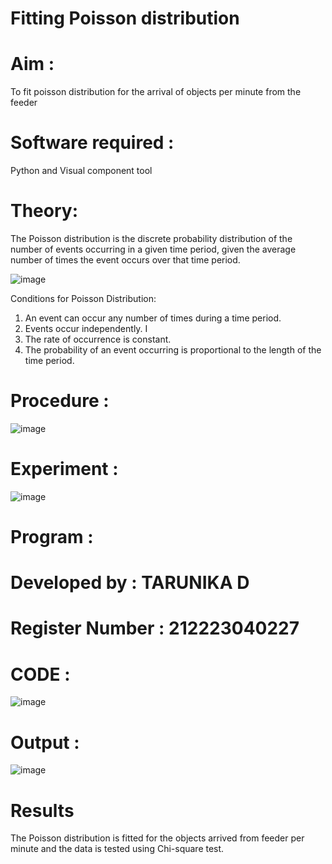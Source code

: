 # Fitting Poisson  distribution
# Aim : 

To fit poisson distribution for the arrival of objects per minute from the feeder

# Software required :  

Python and Visual component tool

# Theory:

The Poisson distribution is the discrete probability distribution of the number of events occurring in a given time period, given the average number of times the event occurs over that time period.

![image](https://user-images.githubusercontent.com/104613195/166248326-fd042076-8b0b-40c4-8b11-1d8e8fcb74db.png)

 Conditions for Poisson Distribution:

1. An event can occur any number of times during a time period.
2. Events occur independently. I
3. The rate of occurrence is constant.
4. The probability of an event occurring is proportional to the length of the time period. 
 
# Procedure :

![image](https://user-images.githubusercontent.com/104613195/166251988-d0c53205-6080-4f7b-ae4c-398178586637.png)

# Experiment :

![image](https://user-images.githubusercontent.com/103921593/230282876-f4a5afbf-cac1-4648-a1b0-c78840638a8e.png)

# Program :
# Developed by : TARUNIKA D
# Register Number : 212223040227

# CODE :
![image](https://github.com/tarunikadamodaran/Poisson_distribution/assets/145633268/a7fdf339-4971-42ae-bafc-ccb185ce7ab4)


# Output : 
![image](https://github.com/tarunikadamodaran/Poisson_distribution/assets/145633268/abc94995-3e6c-4d56-8d38-40288cd7a4c1)



# Results

The Poisson distribution is fitted for the objects arrived from feeder per minute and the data is tested using Chi-square test. 
 

